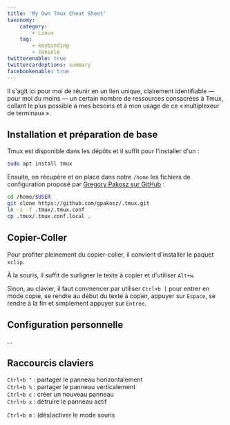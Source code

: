 ```yaml
---
title: 'My Own Tmux Cheat Sheet'
taxonomy:
    category:
        - Linux
    tag:
        - keybinding
        - console
twitterenable: true
twittercardoptions: summary
facebookenable: true
---
```


Il s'agit ici pour moi de réunir en un lien unique, clairement identifiable &mdash; pour moi du moins &mdash; un certain nombre de ressources consacrées à Tmux, collant le plus possible à mes besoins et à mon usage de ce «&#8239;multiplexeur de terminaux&#8239;».

## Installation et préparation de base

Tmux est disponible dans les dépôts et il suffit pour l'installer d'un&nbsp;:

```bash
sudo apt install tmux
```

Ensuite, on récupère et on place dans notre `/home` les fichiers de configuration proposé par [Gregory Pakosz sur GitHub](https://github.com/gpakosz/.tmux)&nbsp;:

```bash
cd /home/$USER
git clone https://github.com/gpakosz/.tmux.git
ln -s -f .tmux/.tmux.conf
cp .tmux/.tmux.conf.local .

```

## Copier-Coller

Pour profiter pleinement du copier-coller, il convient d'installer le paquet `xclip`.

À la souris, il suffit de surligner le texte à copier et d'utiliser `Alt+w`.

Sinon, au clavier, il faut commencer par utiliser `Ctrl+b [` pour entrer en mode copie, se rendre au début du texte à copier, appuyer sur `Espace`, se rendre à la fin et simplement appuyer sur `Entrée`.


## Configuration personnelle

...

## Raccourcis claviers

`Ctrl+b "`&nbsp;: partager le panneau horizontalement      
`Ctrl+b %`&nbsp;: partager le panneau verticalement      
`Ctrl+b c`&nbsp;: créer un nouveau panneau     
`Ctrl+b x`&nbsp;: détruire le panneau actif    

`Ctrl+b m`&nbsp;: (dés)activer le mode souris     